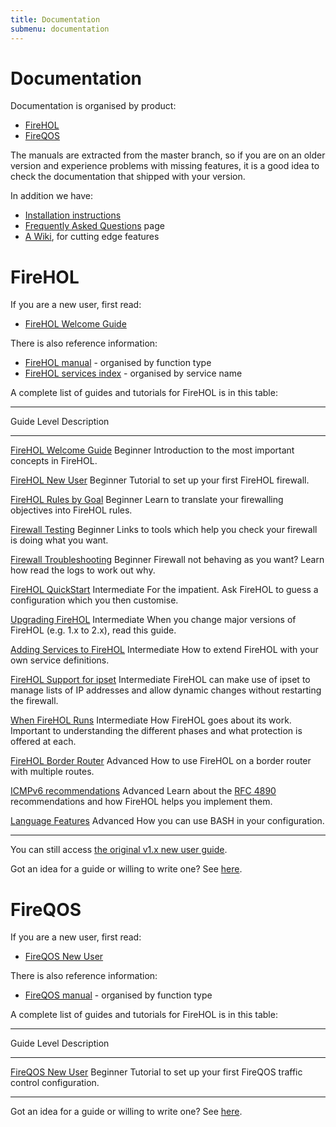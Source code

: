 ```yaml
---
title: Documentation
submenu: documentation
---
```


<div id="reference-documentation"/>
<div id="guides-and-tutorials"/>

# Documentation

Documentation is organised by product:

* [FireHOL](#firehol)
* [FireQOS](#fireqos)

The manuals are extracted from the master branch, so if you are on an
older version and experience problems with missing features, it is a
good idea to check the documentation that shipped with your version.

In addition we have:

* [Installation instructions](/installing/)
* [Frequently Asked Questions](/faq/) page
* [A Wiki](https://github.com/firehol/firehol/wiki/), for cutting edge features

# FireHOL

If you are a new user, first read:

* [FireHOL Welcome Guide]

There is also reference information:

* [FireHOL manual] - organised by function type
* [FireHOL services index] - organised by service name

A complete list of guides and tutorials for FireHOL is in this table:

-------------------------------------------------------------------------------
Guide             Level         Description
----------------  ------------  -----------------------------------------------
[FireHOL Welcome
Guide]            Beginner      Introduction to the most important concepts
                                in FireHOL.

[FireHOL
New User]         Beginner      Tutorial to set up your first FireHOL firewall.

[FireHOL
Rules by Goal]    Beginner      Learn to translate your firewalling objectives
                                into FireHOL rules.

[Firewall
Testing]          Beginner      Links to tools which help you check your
                                firewall is doing what you want.

[Firewall
Troubleshooting]  Beginner      Firewall not behaving as you want? Learn
                                how read the logs to work out why.

[FireHOL
QuickStart]       Intermediate  For the impatient. Ask FireHOL to guess a
                                configuration which you then customise.

[Upgrading
FireHOL]          Intermediate  When you change major versions of FireHOL
                                (e.g. 1.x to 2.x), read this guide.

[Adding Services
to FireHOL]       Intermediate  How to extend FireHOL with your own service
                                definitions.

[FireHOL Support
for ipset]        Intermediate  FireHOL can make use of ipset to manage
                                lists of IP addresses and allow dynamic
                                changes without restarting the firewall.

[When FireHOL
Runs]             Intermediate  How FireHOL goes about its work. Important
                                to understanding the different phases and
                                what protection is offered at each.

[FireHOL Border
Router]           Advanced      How to use FireHOL on a border router with
                                multiple routes.

[ICMPv6
recommendations]  Advanced      Learn about the
                                [RFC 4890](http://tools.ietf.org/html/rfc4890)
                                recommendations and how FireHOL helps you
                                implement them.

[Language
Features]         Advanced      How you can use BASH in your configuration.

-----------------------------------------------------------

You can still access [the original v1.x new user guide](/tutorial/firehol-v1/).

Got an idea for a guide or willing to write one? See
[here](/source-install/#get-involved).


# FireQOS

If you are a new user, first read:

* [FireQOS New User]

There is also reference information:

* [FireQOS manual] - organised by function type

A complete list of guides and tutorials for FireHOL is in this table:

-------------------------------------------------------------------------------
Guide             Level         Description
----------------  ------------  -----------------------------------------------
[FireQOS New
User]             Beginner      Tutorial to set up your first FireQOS traffic
                                control configuration.

-----------------------------------------------------------

Got an idea for a guide or willing to write one? See
[here](/source-install/#get-involved).

[FireHOL manual]: /firehol-manual/
[FireHOL services index]: /services/
[FireQOS manual]: /fireqos-manual/
[FireHOL QuickStart]: /tutorial/firehol-quickstart/
[FireHOL Welcome Guide]: /guides/firehol-welcome/
[FireHOL New User]: /tutorial/firehol-new-user/
[FireHOL Border Router]: /tutorial/firehol-border-router/
[Upgrading FireHOL]: /upgrade/
[FireQOS New User]: /tutorial/fireqos-new-user/
[FireHOL Rules by Goal]: /tutorial/firehol-by-goal/
[Adding Services to FireHOL]: /guides/adding-services/
[ICMPv6 recommendations]: /guides/icmpv6-recommendations/
[FireHOL Support for ipset]: /guides/ipset/
[Language Features]: /guides/firehol-language/
[When FireHOL Runs]: /guides/when-firehol-runs/
[Firewall Testing]: /guides/firewall-testing/
[Firewall Troubleshooting]: /guides/firehol-troubleshooting/
